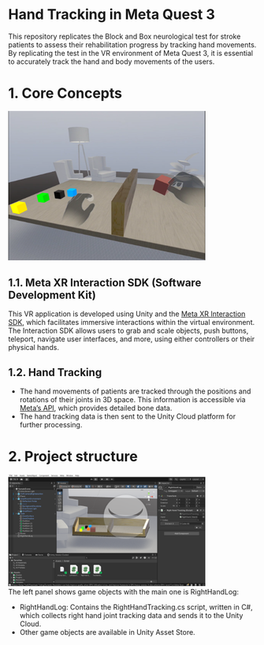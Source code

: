 # Hand Tracking in Meta Quest 3

This repository replicates the Block and Box neurological test for stroke patients to assess their rehabilitation progress by tracking hand movements. By replicating the test in the VR environment of Meta Quest 3, it is essential to accurately track the hand and body movements of the users.

# 1. Core Concepts
<div align=left>
  <img src="block_box_demo.png" width="400">
</div>

## 1.1. Meta XR Interaction SDK (Software Development Kit)
This VR application is developed using Unity and the [Meta XR Interaction SDK](https://developer.oculus.com/documentation/unity/unity-isdk-interaction-sdk-overview/), which facilitates immersive interactions within the virtual environment. The Interaction SDK allows users to grab and scale objects, push buttons, teleport, navigate user interfaces, and more, using either controllers or their physical hands.

## 1.2. Hand Tracking
- The hand movements of patients are tracked through the positions and rotations of their joints in 3D space. This information is accessible via [Meta’s API](https://developer.oculus.com/documentation/unity/unity-isdk-get-bone-position), which provides detailed bone data.
- The hand tracking data is then sent to the Unity Cloud platform for further processing.


# 2. Project structure
<div align=left>
  <img src="project structure.png" width="400">
</div>
The left panel shows game objects with the main one is RightHandLog:

- RightHandLog: Contains the RightHandTracking.cs script, written in C#, which collects right hand joint tracking data and sends it to the Unity Cloud.
- Other game objects are available in Unity Asset Store.

